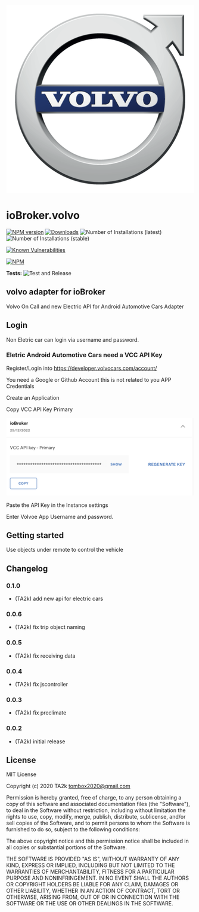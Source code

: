 ![Logo](admin/volvo.png)

# ioBroker.volvo

[![NPM version](http://img.shields.io/npm/v/iobroker.volvo.svg)](https://www.npmjs.com/package/iobroker.volvo)
[![Downloads](https://img.shields.io/npm/dm/iobroker.volvo.svg)](https://www.npmjs.com/package/iobroker.volvo)
![Number of Installations (latest)](http://iobroker.live/badges/volvo-installed.svg)
![Number of Installations (stable)](http://iobroker.live/badges/volvo-stable.svg)

[![Known Vulnerabilities](https://snyk.io/test/github/TA2k/ioBroker.volvo/badge.svg)](https://snyk.io/test/github/TA2k/ioBroker.volvo)

[![NPM](https://nodei.co/npm/iobroker.volvo.png?downloads=true)](https://nodei.co/npm/iobroker.volvo/)

**Tests:** ![Test and Release](https://github.com/TA2k/ioBroker.volvo/workflows/Test%20and%20Release/badge.svg)
## volvo adapter for ioBroker

Volvo On Call and new Electric API for Android Automotive Cars Adapter

## Login 

Non Eletric car can login via username and password.


### Eletric Android Automotive Cars need a VCC API Key

Register/Login into 
<https://developer.volvocars.com/account/>

You need a Google or Github Account this is not related to you APP Credentials

Create an Application

Copy VCC API Key Primary

![VCC ApiKey](./vccapikey.png)

Paste the API Key in the Instance settings

Enter Volvoe App Username and password.


## Getting started

Use objects under remote to control the vehicle



## Changelog

### 0.1.0

* (TA2k) add new api for electric cars
### 0.0.6

* (TA2k) fix trip object naming
  
### 0.0.5

* (TA2k) fix receiving data

### 0.0.4

* (TA2k) fix jscontroller
  
### 0.0.3

* (TA2k) fix preclimate

### 0.0.2

* (TA2k) initial release

## License

MIT License

Copyright (c) 2020 TA2k <tombox2020@gmail.com>

Permission is hereby granted, free of charge, to any person obtaining a copy
of this software and associated documentation files (the "Software"), to deal
in the Software without restriction, including without limitation the rights
to use, copy, modify, merge, publish, distribute, sublicense, and/or sell
copies of the Software, and to permit persons to whom the Software is
furnished to do so, subject to the following conditions:

The above copyright notice and this permission notice shall be included in all
copies or substantial portions of the Software.

THE SOFTWARE IS PROVIDED "AS IS", WITHOUT WARRANTY OF ANY KIND, EXPRESS OR
IMPLIED, INCLUDING BUT NOT LIMITED TO THE WARRANTIES OF MERCHANTABILITY,
FITNESS FOR A PARTICULAR PURPOSE AND NONINFRINGEMENT. IN NO EVENT SHALL THE
AUTHORS OR COPYRIGHT HOLDERS BE LIABLE FOR ANY CLAIM, DAMAGES OR OTHER
LIABILITY, WHETHER IN AN ACTION OF CONTRACT, TORT OR OTHERWISE, ARISING FROM,
OUT OF OR IN CONNECTION WITH THE SOFTWARE OR THE USE OR OTHER DEALINGS IN THE
SOFTWARE.
